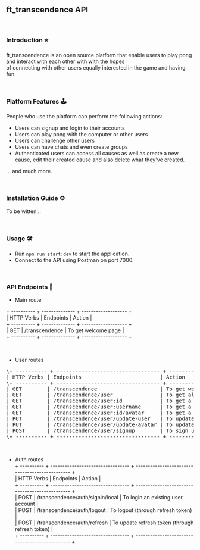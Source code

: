 ## ft_transcendence API

<br>

### Introduction ⭐

ft_transcendence is an open source platform that enable users to play pong and interact with each other with with the hopes \
of connecting with other users equally interested in the game and having fun.

<br>

### Platform Features 🕹️

People who use the platform can perform the following actions:

- Users can signup and login to their accounts
- Users can play pong with the computer or other users
- Users can challenge other users
- Users can have chats and even create groups
- Authenticated users can access all causes as well as create a new cause, edit their created cause and also
  delete what they've created.

... and much more.

<br>

### Installation Guide ⚙️

To be witten...

<br>

### Usage 🛠️

- Run `npm run start:dev` to start the application.
- Connect to the API using Postman on port 7000.

<br>

### API Endpoints 🔗

- Main route

\+ ---------- + -------------- + ------------------- +<br>
| HTTP Verbs | Endpoints      | Action              |<br>
\+ ---------- + -------------- + ------------------- +<br>
| GET        | /transcendence | To get welcome page |<br>
\+ ---------- + -------------- + ------------------- +<br>

<br>

- User routes<br>
<pre>
\+ ---------- + --------------------------------- + ------------------------------- +
| HTTP Verbs | Endpoints                         | Action                          |
\+ ---------- + --------------------------------- + ------------------------------- +
| GET        | /transcendence                    | To get welcome page             |
| GET        | /transcendence/user               | To get all the users            |
| GET        | /transcendence/user:id            | To get a user by id             |
| GET        | /transcendence/user:username      | To get a user by username       |
| GET        | /transcendence/user:id/avatar     | To get a user avatar by user id |
| PUT        | /transcendence/user/update-user   | To update a user                |
| PUT        | /transcendence/user/update-avatar | To update a user's avatar       |
| POST       | /transcendence/user/signup        | To sign up a new user account   |
\+ ---------- + --------------------------------- + ------------------------------- +
</pre>

<br>

- Auth routes<br>
\+ ---------- + --------------------------------- + ----------------------------------------------- +<br>
| HTTP Verbs | Endpoints                         | Action                                          |<br>
\+ ---------- + --------------------------------- + ----------------------------------------------- +<br>
| POST       | /transcendence/auth/signin/local  | To login an existing user account               |<br>
| POST       | /transcendence/auth/logout        | To logout (through refresh token)               |<br>
| POST       | /transcendence/auth/refresh       | To update refresh token (through refresh token) |<br>
\+ ---------- + --------------------------------- + ----------------------------------------------- +<br>
